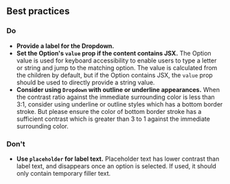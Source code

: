 ## Best practices

### Do

- **Provide a label for the Dropdown.**
- **Set the Option's `value` prop if the content contains JSX.** The Option value is used for keyboard accessibility to enable users to type a letter or string and jump to the matching option. The value is calculated from the children by default, but if the Option contains JSX, the `value` prop should be used to directly provide a string value.
- **Consider using `Dropdown` with outline or underline appearances.** When the contrast ratio against the immediate surrounding color is less than 3:1, consider using underline or outline styles which has a bottom border stroke. But please ensure the color of bottom border stroke has a sufficient contrast which is greater than 3 to 1 against the immediate surrounding color.

### Don't

- **Use `placeholder` for label text.** Placeholder text has lower contrast than label text, and disappears once an option is selected. If used, it should only contain temporary filler text.
